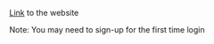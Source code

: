 [Link](http://web.engr.oregonstate.edu/~luojio/RateMyCourse/) to the website

Note: You may need to sign-up for the first time login
